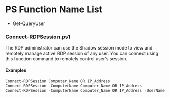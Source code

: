 # PS Function Name List
  - Get-QueryUser


### Connect-RDPSession.ps1
The RDP administrator can use the Shadow session mode to view and remotely manage active RDP session of any user. You can connect using this function command to remotely control user's session.

#### Examples
```powershell
Connect-RDPSession Computer_Name OR IP_Address
Connect-RDPSession -ComputerName Computer_Name OR IP_Address
Connect-RDPSession -ComputerName Computer_Name OR IP_Address -UserName Logged_on_Username
```
